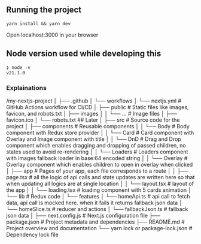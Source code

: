 ## Running the project

```
yarn install && yarn dev
```
Open localhost:3000 in your browser

## Node version used while developing this

```
❯ node -v
v21.1.0
```

### Explainations

/my-nextjs-project
│
├── .github
│   └── workflows
│       └── nextjs.yml          # GitHub Actions workflow for CI/CD
│
├── public                      # Static files like images, favicon, and robots.txt
│   ├── images
│   │   └── ...                 # Image files
│   ├── favicon.ico
│   └── robots.txt              ## Later
│
├── src                         # Source code for the project
│   ├── components              # Reusable components
│   │   └── Body                # Body component with Redux store provider
│   │   └── Card                # Card component with Overlay and Image component with title
│   │   └── DnD                 # Drag and Drop component which enables dragging and dropping of passed children, no states used to avoid re-rendering
│   │   └── Loaders             # Loaders component with images fallback loader in base:64 encoded string
│   │   └── Overlay             # Overlay component which enables children to open in overlay when clicked
│   ├── app                     # Pages of your app, each file corresponds to a route
│   │   ├── page.tsx            # all the logic of api calls and state updates are written here so that when updating all logics are at single location
│   │   └── layout.tsx          # layout of the app
│   │   └── loading.tsx         # loading component with 5 cards animation
│   └── lib                     # Redux code
│       └── features
│             └── homeApi.ts    # api call to fetch data, api call is mocked here. when it fails it returns fallback json data
│             └── homeSlice.ts  # reducer and actions
│             └── fallbackJson.ts # fallback json data
│
├── next.config.js              # Next.js configuration file
├── package.json                # Project metadata and dependencies
├── README.md                   # Project overview and documentation
└── yarn.lock or package-lock.json # Dependency lock file